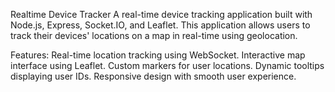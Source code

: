 Realtime Device Tracker
A real-time device tracking application built with Node.js, Express, Socket.IO, and Leaflet. This application allows users to track their devices' locations on a map in real-time using geolocation.

Features:
Real-time location tracking using WebSocket.
Interactive map interface using Leaflet.
Custom markers for user locations.
Dynamic tooltips displaying user IDs.
Responsive design with smooth user experience.
